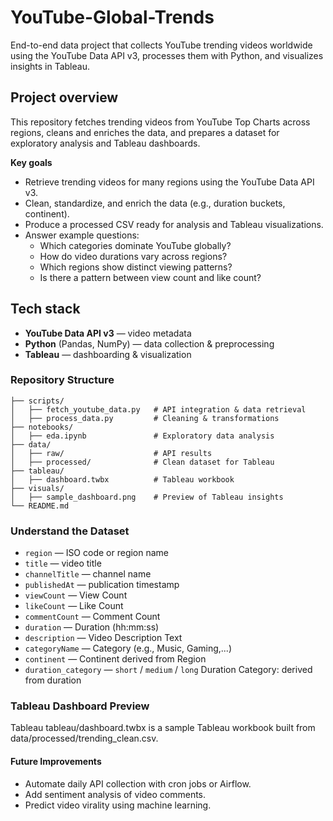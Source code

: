 # YouTube-Global-Trends
End-to-end data project that collects YouTube trending videos worldwide using the YouTube Data API v3, processes them with Python, and visualizes insights in Tableau.

## Project overview
This repository fetches trending videos from YouTube Top Charts across regions, cleans and enriches the data, and prepares a dataset for exploratory analysis and Tableau dashboards.

**Key goals**
- Retrieve trending videos for many regions using the YouTube Data API v3.
- Clean, standardize, and enrich the data (e.g., duration buckets, continent).
- Produce a processed CSV ready for analysis and Tableau visualizations.
- Answer example questions:
  - Which categories dominate YouTube globally?
  - How do video durations vary across regions?
  - Which regions show distinct viewing patterns?
  - Is there a pattern between view count and like count?

## Tech stack
- **YouTube Data API v3** — video metadata  
- **Python** (Pandas, NumPy) — data collection & preprocessing  
- **Tableau** — dashboarding & visualization

### Repository Structure
```
├── scripts/
│   ├── fetch_youtube_data.py   # API integration & data retrieval
│   ├── process_data.py         # Cleaning & transformations
├── notebooks/
│   ├── eda.ipynb               # Exploratory data analysis
├── data/
│   ├── raw/                    # API results
│   ├── processed/              # Clean dataset for Tableau
├── tableau/
│   ├── dashboard.twbx          # Tableau workbook
├── visuals/
│   ├── sample_dashboard.png    # Preview of Tableau insights
└── README.md
```

### Understand the Dataset
- `region` — ISO code or region name  
- `title` — video title  
- `channelTitle` — channel name  
- `publishedAt` — publication timestamp
- `viewCount` — View Count 
- `likeCount` — Like Count
- `commentCount` — Comment Count  
- `duration` — Duration (hh:mm:ss) 
- `description` — Video Description Text  
- `categoryName` — Category (e.g., Music, Gaming,...)  
- `continent` — Continent derived from Region
- `duration_category` — `short` / `medium` / `long` Duration Category: derived from duration 

### Tableau Dashboard Preview
Tableau
tableau/dashboard.twbx is a sample Tableau workbook built from data/processed/trending_clean.csv.

#### Future Improvements
- Automate daily API collection with cron jobs or Airflow.
- Add sentiment analysis of video comments.
- Predict video virality using machine learning.
